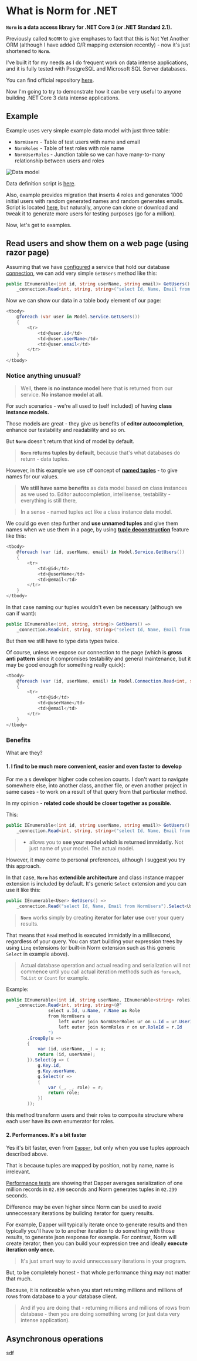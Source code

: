 # What is Norm for .NET

**`Norm` is a data access library for .NET Core 3 (or .NET Standard 2.1).**

Previously called `NoORM` to give emphases to fact that this is Not Yet Another ORM (although I have added O/R mapping extension recently) - now it's just shortened to **`Norm`**.

I've built it for my needs as I do frequent work on data intense applications, and it is fully tested with PostgreSQL and Microsoft SQL Server databases.

You can find official repository [here](https://github.com/vbilopav/NoOrm.Net).

Now I'm going to try to demonstrate how it can be very useful to anyone building .NET Core 3 data intense applications.

## Example

Example uses very simple example data model with just three table:

- `NormUsers` - Table of test users with name and email
- `NormRoles` - Table of test roles with role name
- `NormUserRoles` - Junction table so we can have many-to-many relationship between users and roles

![Data model](https://raw.githubusercontent.com/vbilopav/articles_repo/master/norm-model.jpg)

Data definition script is [here](https://github.com/vbilopav/NormExamples/blob/master/Data/Migrations/20191023132952_CreateSchema.cs).

Also, example provides migration that inserts 4 roles and generates 1000 initial users with random generated names and random generates emails. Script is located [here](https://github.com/vbilopav/NormExamples/blob/master/Data/Migrations/20191023133504_InsertData.cs), but naturally, anyone can clone or download and tweak it to generate more users for testing purposes (go for a million).

Now, let's get to examples.

## Read users and show them on a web page (using razor page)

Assuming that we have [configured](https://github.com/vbilopav/NormExamples/blob/master/Startup.cs#L38) a service that hold our database [connection](https://github.com/vbilopav/NormExamples/blob/master/Data/UsersService.cs#L25), we can add very simple `GetUsers` method like this:

```csharp
public IEnumerable<(int id, string userName, string email)> GetUsers() =>
    _connection.Read<int, string, string>("select Id, Name, Email from NormUsers");
```

Now we can show our data in a table body element of our page:

```csharp
<tbody>
    @foreach (var user in Model.Service.GetUsers())
    {
        <tr>
            <td>@user.id</td>
            <td>@user.userName</td>
            <td>@user.email</td>
        </tr>
    }
</tbody>
```

### Notice anything unusual?

> Well, **there is no instance model** here that is returned from our service.
> **No instance model at all.**

For such scenarios - we're all used to (self included) of having **class instance models.**

Those models are great - they give us benefits of **editor autocompletion**, enhance our testability and readability and so on.

But **`Norm`** doesn't return that kind of model by default.
> **`Norm` returns tuples by default**, because that's what databases do return - data tuples.

However, in this example we use c# concept of **[named tuples](https://docs.microsoft.com/en-us/dotnet/csharp/tuples#named-and-unnamed-tuples)** - to give names for our values.

> **We still have same benefits** as data model based on class instances as we used to. Editor autocompletion, intellisense, testability - everything is still there,

> In a sense - named tuples act like a class instance data model.

We could go even step further and **use unnamed tuples** and give them names when we use them in a page, by using **[tuple deconstruction](https://docs.microsoft.com/en-us/dotnet/csharp/deconstruct#deconstructing-a-tuple)** feature like this:

```csharp
<tbody>
    @foreach (var (id, userName, email) in Model.Service.GetUsers())
    {
        <tr>
            <td>@id</td>
            <td>@userName</td>
            <td>@email</td>
        </tr>
    }
</tbody>
```

In that case naming our tuples wouldn't even be necessary (although we can if want):

```csharp
public IEnumerable<(int, string, string)> GetUsers() =>
    _connection.Read<int, string, string>("select Id, Name, Email from NormUsers");
```

But then we still have to type data types twice.

Of course, unless we expose our connection to the page (which is **gross anti pattern** since it compromises testability and general maintenance, but it may be good enough for something really quick):

```csharp
<tbody>
    @foreach (var (id, userName, email) in Model.Connection.Read<int, string, string>("select Id, Name, Email from NormUsers"))
    {
        <tr>
            <td>@id</td>
            <td>@userName</td>
            <td>@email</td>
        </tr>
    }
</tbody>
```

### Benefits

What are they?

#### 1. I find to be much more convenient, easier and even faster to develop

For me a s developer higher code cohesion counts. I don't want to navigate somewhere else, into another class, another file, or even another project in same cases - to work on a result of that query from that particular method.

In my opinion - **related code should be closer together as possible.**

This:

```csharp
public IEnumerable<(int id, string userName, string email)> GetUsers() =>
    _connection.Read<int, string, string>("select Id, Name, Email from NormUsers");
```

> - allows you to **see your model which is returned immidatly.** Not just name of your model. The actual model.

However, it may come to personal preferences, although I suggest you try this approach.

In that case, **`Norm`** has **extendible architecture** and class instance mapper extension is included by default. It's generic `Select` extension and you can use it like this:

```csharp
public IEnumerable<User> GetUsers() =>
    _connection.Read("select Id, Name, Email from NormUsers").Select<User>();
```

> **`Norm`** works simply by creating **iterator for later use** over your query results.

That means that `Read` method is executed immidatly in a millisecond, regardless of your query. You can start building your expression trees by using `Linq` extensions (or built-in Norm extension such as this generic `Select` in example above).

> Actual database operation and actual reading and serialization will not commence until you call actual iteration methods such as `foreach`, `ToList` or `Count` for example.

Example:

```csharp
public IEnumerable<(int id, string userName, IEnumerable<string> roles)> GetUsersAndRoles() =>
    _connection.Read<int, string, string>(@"
                select u.Id, u.Name, r.Name as Role
                from NormUsers u
                    left outer join NormUserRoles ur on u.Id = ur.UserId
                    left outer join NormRoles r on ur.RoleId = r.Id
                ")
        .GroupBy(u =>
        {
            var (id, userName, _) = u;
            return (id, userName);
        }).Select(g => (
            g.Key.id,
            g.Key.userName,
            g.Select(r =>
            {
                var (_, _, role) = r;
                return role;
            })
        ));
```

this method transform users and their roles to composite structure where each user have its own enumerator for roles.

#### 2. Performances. It's a bit faster

Yes it's bit faster, even from [`Dapper`](https://github.com/StackExchange/Dapper), but only when you use tuples approach described above.

That is because tuples are mapped by position, not by name, name is irrelevant.

[Performance tests](https://github.com/vbilopav/NoOrm.Net#performances) are showing that Dapper averages serialization of one million records in `02.859` seconds and Norm generates tuples in `02.239` seconds.

Difference may be even higher since Norm can be used to avoid unneccessary iterations by building iterator for query results.

For example, Dapper will typically iterate once to generate results and then typically you'll have to to another iteration to do something with those results, to generate json response for example. For contrast, Norm will create iterator, then you can build your expression tree and ideally **execute iteration only once.**

> It's just smart way to avoid unneccessary iterations in your program.

But, to be completely honest - that whole performance thing may  not matter that much.

Because, it is noticeable when you start returning millions and millions of rows from database to a your database client.

> And if you are doing that - returning millions and millions of rows from database - then you are doing something wrong (or just data very intense application).

## Asynchronous operations

sdf